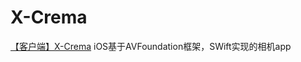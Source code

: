 # X-Crema
[【客户端】X-Crema](https://bytedancecampus1.feishu.cn/docx/doxcnlwWtgYTeq7qu71L0HZqvNu)
 iOS基于AVFoundation框架，SWift实现的相机app
